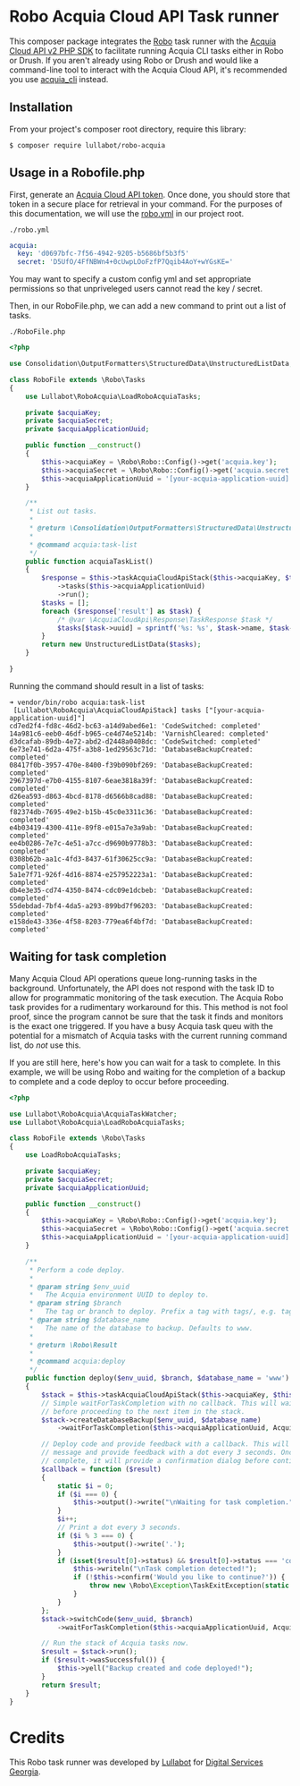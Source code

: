 # Robo Acquia Cloud API Task runner

This composer package integrates the [Robo](https://robo.li) task runner with
the [Acquia Cloud API v2 PHP SDK](https://github.com/typhonius/acquia-php-sdk-v2/)
to facilitate running Acquia CLI tasks either in Robo or Drush. If you aren't
already using Robo or Drush and would like a command-line tool to interact with
the Acquia Cloud API, it's recommended you use
[acquia_cli](https://github.com/typhonius/acquia_cli) instead.

## Installation

From your project's composer root directory, require this library:

```
$ composer require lullabot/robo-acquia
```

## Usage in a Robofile.php

First, generate an [Acquia Cloud API token](https://docs.acquia.com/acquia-cloud/develop/api/auth/).
Once done, you should store that token in a secure place for retrieval in your
command. For the purposes of this documentation, we will use the [robo.yml](https://robo.li/getting-started/#configuration)
in our project root.

`./robo.yml`
```yml
acquia:
  key: 'd0697bfc-7f56-4942-9205-b5686bf5b3f5'
  secret: 'D5UfO/4FfNBWn4+0cUwpLOoFzfP7Qqib4AoY+wYGsKE='
```
You may want to specify a custom config yml and set
appropriate permissions so that unpriveleged users cannot read the key / secret.

Then, in our RoboFile.php, we can add a new command to print out a list of
tasks.

`./RoboFile.php`
```php
<?php

use Consolidation\OutputFormatters\StructuredData\UnstructuredListData;

class RoboFile extends \Robo\Tasks
{
    use Lullabot\RoboAcquia\LoadRoboAcquiaTasks;

    private $acquiaKey;
    private $acquiaSecret;
    private $acquiaApplicationUuid;

    public function __construct()
    {
        $this->acquiaKey = \Robo\Robo::Config()->get('acquia.key');
        $this->acquiaSecret = \Robo\Robo::Config()->get('acquia.secret');
        $this->acquiaApplicationUuid = '[your-acquia-application-uuid]';
    }

    /**
     * List out tasks.
     *
     * @return \Consolidation\OutputFormatters\StructuredData\UnstructuredListData
     *
     * @command acquia:task-list
     */
    public function acquiaTaskList()
    {
        $response = $this->taskAcquiaCloudApiStack($this->acquiaKey, $this->acquiaSecret)
            ->tasks($this->acquiaApplicationUuid)
            ->run();
        $tasks = [];
        foreach ($response['result'] as $task) {
            /* @var \AcquiaCloudApi\Response\TaskResponse $task */
            $tasks[$task->uuid] = sprintf('%s: %s', $task->name, $task->status);
        }
        return new UnstructuredListData($tasks);
    }

}
```

Running the command should result in a list of tasks:

```
➜ vendor/bin/robo acquia:task-list
 [Lullabot\RoboAcquia\AcquiaCloudApiStack] tasks ["[your-acquia-application-uuid]"]
cd7ed2f4-fd8c-46d2-bc63-a14d9abed6e1: 'CodeSwitched: completed'
14a981c6-eeb0-46df-b965-ce4d74e5214b: 'VarnishCleared: completed'
d3dcafab-89db-4e72-abd2-d2448a0408dc: 'CodeSwitched: completed'
6e73e741-6d2a-475f-a3b8-1ed29563c71d: 'DatabaseBackupCreated: completed'
08417f0b-3957-470e-8400-f39b090bf269: 'DatabaseBackupCreated: completed'
2967397d-e7b0-4155-8107-6eae3818a39f: 'DatabaseBackupCreated: completed'
d26ea593-d863-4bcd-8178-d6566b8cad88: 'DatabaseBackupCreated: completed'
f82374db-7695-49e2-b15b-45c0e3311c36: 'DatabaseBackupCreated: completed'
e4b03419-4300-411e-89f8-e015a7e3a9ab: 'DatabaseBackupCreated: completed'
ee4b0286-7e7c-4e51-a7cc-d9690b9778b3: 'DatabaseBackupCreated: completed'
0308b62b-aa1c-4fd3-8437-61f30625cc9a: 'DatabaseBackupCreated: completed'
5a1e7f71-926f-4d16-8874-e257952223a1: 'DatabaseBackupCreated: completed'
db4e3e35-cd74-4350-8474-cdc09e1dcbeb: 'DatabaseBackupCreated: completed'
55debdad-7bf4-4da5-a293-899bd7f96203: 'DatabaseBackupCreated: completed'
e158de43-336e-4f58-8203-779ea6f4bf7d: 'DatabaseBackupCreated: completed'
```

## Waiting for task completion

Many Acquia Cloud API operations queue long-running tasks in the background.
Unfortunately, the API does not respond with the task ID to allow for
programmatic monitoring of the task execution. The Acquia Robo task provides for
a rudimentary workaround for this. This method is not fool proof, since the
program cannot be sure that the task it finds and monitors is the exact one
triggered. If you have a busy Acquia task queu with the potential for a mismatch
of Acquia tasks with the current running command list, do *not* use this.

If you are still here, here's how you can wait for a task to complete. In this
example, we will be using Robo and waiting for the completion of a backup to
complete and a code deploy to occur before proceeding.

```php
<?php

use Lullabot\RoboAcquia\AcquiaTaskWatcher;
use Lullabot\RoboAcquia\LoadRoboAcquiaTasks;

class RoboFile extends \Robo\Tasks
{
    use LoadRoboAcquiaTasks;

    private $acquiaKey;
    private $acquiaSecret;
    private $acquiaApplicationUuid;

    public function __construct()
    {
        $this->acquiaKey = \Robo\Robo::Config()->get('acquia.key');
        $this->acquiaSecret = \Robo\Robo::Config()->get('acquia.secret');
        $this->acquiaApplicationUuid = '[your-acquia-application-uuid]';
    }

    /**
     * Perform a code deploy.
     *
     * @param string $env_uuid
     *   The Acquia environment UUID to deploy to.
     * @param string $branch
     *   The tag or branch to deploy. Prefix a tag with tags/, e.g. tags/[tag].
     * @param string $database_name
     *   The name of the database to backup. Defaults to www.
     *
     * @return \Robo\Result
     *
     * @command acquia:deploy
     */
    public function deploy($env_uuid, $branch, $database_name = 'www')
    {
        $stack = $this->taskAcquiaCloudApiStack($this->acquiaKey, $this->acquiaSecret);
        // Simple waitForTaskCompletion with no callback. This will wait quietly
        // before proceeding to the next item in the stack.
        $stack->createDatabaseBackup($env_uuid, $database_name)
            ->waitForTaskCompletion($this->acquiaApplicationUuid, AcquiaTaskWatcher::DATABASE_BACKUP_CREATED);

        // Deploy code and provide feedback with a callback. This will print a
        // message and provide feedback with a dot every 3 seconds. Once
        // complete, it will provide a confirmation dialog before continuing.
        $callback = function ($result)
        {
            static $i = 0;
            if ($i === 0) {
                $this->output()->write("\nWaiting for task completion.");
            }
            $i++;
            // Print a dot every 3 seconds.
            if ($i % 3 === 0) {
                $this->output()->write('.');
            }
            if (isset($result[0]->status) && $result[0]->status === 'completed') {
                $this->writeln("\nTask completion detected!");
                if (!$this->confirm('Would you like to continue?')) {
                    throw new \Robo\Exception\TaskExitException(static::class, 'Cancelled.', \Robo\Result::EXITCODE_USER_CANCEL);
                }
            }
        };
        $stack->switchCode($env_uuid, $branch)
            ->waitForTaskCompletion($this->acquiaApplicationUuid, AcquiaTaskWatcher::CODE_SWITCHED, 240, $callback);

        // Run the stack of Acquia tasks now.
        $result = $stack->run();
        if ($result->wasSuccessful()) {
            $this->yell("Backup created and code deployed!");
        }
        return $result;
    }
}
```

# Credits

This Robo task runner was developed by [Lullabot](https://www.lullabot.com) for
[Digital Services Georgia](https://digitalservices.georgia.gov).
